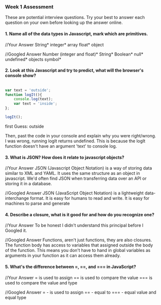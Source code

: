### Week 1 Assessment

These are potential interview questions. Try your best to answer each question on your own before looking up the answer online.

#### 1. Name all of the data types in Javascript, mark which are primitives.

  //Your Answer
  String*
  integer*
  array
  float*
  object

  //Googled Answer
  Number (integer and float)*
  String*
  Boolean*
  null*
  undefined*
  objects
  symbol*

#### 2. Look at this Javascript and try to predict, what will the browser's console show?

``` javascript

var text = 'outside';
function logIt(){
    console.log(text);
    var text = 'inside';
};

logIt();

```

first Guess:
outside

Then, past the code in your console and explain why you were right/wrong.
I was wrong, running logIt returns undefined. This is because the logIt function doesn't have an argument 'text' to console log.

#### 3. What is JSON? How does it relate to javascript objects?

  //Your Answer
  JSON (Javascript Object Notation) is a way of storing data similar to XML and YAML. It uses the same structure as an object in javascript. We'd often find JSON when transferring data over an API or storing it in a database.

  //Googled Answer
  JSON (JavaScript Object Notation) is a lightweight data-interchange format. It is easy for humans to read and write. It is easy for machines to parse and generate

#### 4. Describe a closure, what is it good for and how do you recognize one?

  //Your Answer
  To be honest I didn't understand this principal before I Googled it.

  //Googled Answer
  Functions, aren't just functions, they are also closures. The function body has
  access to variables that assigned outside the body of the function. This means
  you don't have to hand in global variables as arguments in your function as it
  can access them already. 

#### 5. What's the difference between =, ==, and === in JavaScript?

  //Your Answer
  = is used to assign
  == is used to compare the value
  === is used to compare the value and type

  //Googled Answer
  = - is used to assign
  == - equal to
  === - equal value and equal type
